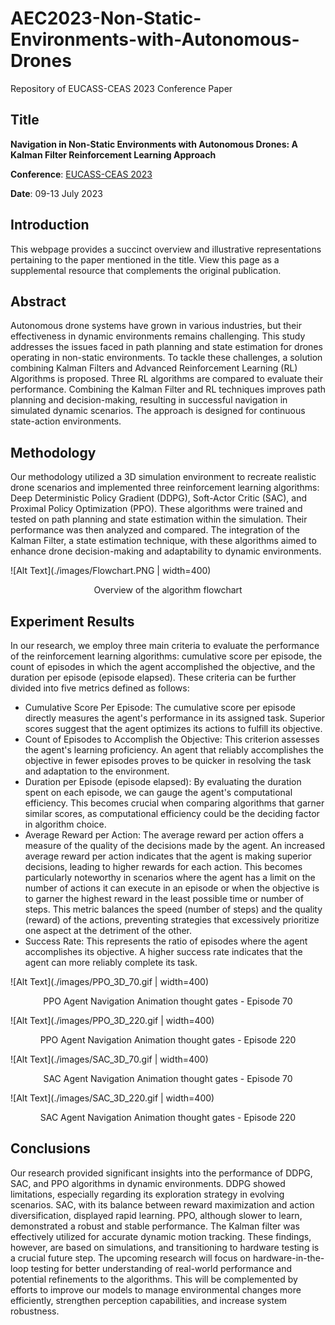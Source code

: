# AEC2023-Non-Static-Environments-with-Autonomous-Drones

Repository of EUCASS-CEAS 2023 Conference Paper

## Title 
**Navigation in Non-Static Environments with Autonomous Drones: A Kalman Filter Reinforcement Learning Approach**

**Conference**: [EUCASS-CEAS 2023](https://eucass-ceas-2023.eu/)

**Date**: 09-13 July 2023

## Introduction
This webpage provides a succinct overview and illustrative representations pertaining to the paper mentioned in the title. View this page as a supplemental resource that complements the original publication.

## Abstract 
Autonomous drone systems have grown in various industries, but their effectiveness in dynamic environments remains challenging. This study addresses the issues faced in path planning and state estimation for drones operating in non-static environments. To tackle these challenges, a solution combining Kalman Filters and Advanced Reinforcement Learning (RL) Algorithms is proposed. Three RL algorithms are compared to evaluate their performance. Combining the Kalman Filter and RL techniques improves path planning and decision-making, resulting in successful navigation in simulated dynamic scenarios. The approach is designed for continuous state-action environments.

## Methodology
Our methodology utilized a 3D simulation environment to recreate realistic drone scenarios and implemented three reinforcement learning algorithms: Deep Deterministic Policy Gradient (DDPG), Soft-Actor Critic (SAC), and Proximal Policy Optimization (PPO). These algorithms were trained and tested on path planning and state estimation within the simulation. Their performance was then analyzed and compared. The integration of the Kalman Filter, a state estimation technique, with these algorithms aimed to enhance drone decision-making and adaptability to dynamic environments.

![Alt Text](./images/Flowchart.PNG | width=400)
<center>Overview of the algorithm flowchart</center>

## Experiment Results
In our research, we employ three main criteria to evaluate the performance of the reinforcement learning algorithms: cumulative score per episode, the count of episodes in which the agent accomplished the objective, and the duration per episode (episode elapsed). These criteria can be further divided into five metrics defined as follows: 

- Cumulative Score Per Episode: The cumulative score per episode directly measures the agent's performance in its assigned task. Superior scores suggest that the agent optimizes its actions to fulfill its objective.
- Count of Episodes to Accomplish the Objective: This criterion assesses the agent's learning proficiency. An agent that reliably accomplishes the objective in fewer episodes proves to be quicker in resolving the task and adaptation to the environment.
- Duration per Episode (episode elapsed): By evaluating the duration spent on each episode, we can gauge the agent's computational efficiency. This becomes crucial when comparing algorithms that garner similar scores, as computational efficiency could be the deciding factor in algorithm choice.
- Average Reward per Action: The average reward per action offers a measure of the quality of the decisions made by the agent. An increased average reward per action indicates that the agent is making superior decisions, leading to higher rewards for each action. This becomes particularly noteworthy in scenarios where the agent has a limit on the number of actions it can execute in an episode or when the objective is to garner the highest reward in the least possible time or number of steps. 
This metric balances the speed (number of steps) and the quality (reward) of the actions, preventing strategies that excessively prioritize one aspect at the detriment of the other.
- Success Rate: This represents the ratio of episodes where the agent accomplishes its objective. A higher success rate indicates that the agent can more reliably complete its task. 

![Alt Text](./images/PPO_3D_70.gif | width=400)
<center>PPO Agent Navigation Animation thought gates - Episode 70</center>

![Alt Text](./images/PPO_3D_220.gif | width=400)
<center>PPO Agent Navigation Animation thought gates - Episode 220</center>

![Alt Text](./images/SAC_3D_70.gif | width=400)
<center>SAC Agent Navigation Animation thought gates - Episode 70</center>

![Alt Text](./images/SAC_3D_220.gif | width=400)
<center>SAC Agent Navigation Animation thought gates - Episode 220</center>

## Conclusions

Our research provided significant insights into the performance of DDPG, SAC, and PPO algorithms in dynamic environments. DDPG showed limitations, especially regarding its exploration strategy in evolving scenarios. SAC, with its balance between reward maximization and action diversification, displayed rapid learning. PPO, although slower to learn, demonstrated a robust and stable performance. The Kalman filter was effectively utilized for accurate dynamic motion tracking. These findings, however, are based on simulations, and transitioning to hardware testing is a crucial future step. The upcoming research will focus on hardware-in-the-loop testing for better understanding of real-world performance and potential refinements to the algorithms. This will be complemented by efforts to improve our models to manage environmental changes more efficiently, strengthen perception capabilities, and increase system robustness.

